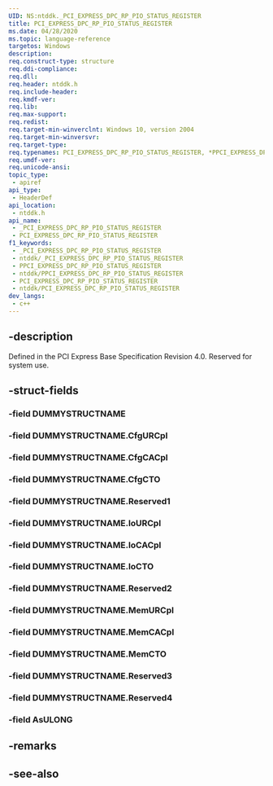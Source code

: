 ```yaml
---
UID: NS:ntddk._PCI_EXPRESS_DPC_RP_PIO_STATUS_REGISTER
title: PCI_EXPRESS_DPC_RP_PIO_STATUS_REGISTER
ms.date: 04/28/2020
ms.topic: language-reference
targetos: Windows
description: 
req.construct-type: structure
req.ddi-compliance: 
req.dll: 
req.header: ntddk.h
req.include-header: 
req.kmdf-ver: 
req.lib: 
req.max-support: 
req.redist: 
req.target-min-winverclnt: Windows 10, version 2004
req.target-min-winversvr: 
req.target-type: 
req.typenames: PCI_EXPRESS_DPC_RP_PIO_STATUS_REGISTER, *PPCI_EXPRESS_DPC_RP_PIO_STATUS_REGISTER
req.umdf-ver: 
req.unicode-ansi: 
topic_type:
 - apiref
api_type:
 - HeaderDef
api_location:
 - ntddk.h
api_name:
 - _PCI_EXPRESS_DPC_RP_PIO_STATUS_REGISTER
 - PCI_EXPRESS_DPC_RP_PIO_STATUS_REGISTER
f1_keywords:
 - _PCI_EXPRESS_DPC_RP_PIO_STATUS_REGISTER
 - ntddk/_PCI_EXPRESS_DPC_RP_PIO_STATUS_REGISTER
 - PPCI_EXPRESS_DPC_RP_PIO_STATUS_REGISTER
 - ntddk/PPCI_EXPRESS_DPC_RP_PIO_STATUS_REGISTER
 - PCI_EXPRESS_DPC_RP_PIO_STATUS_REGISTER
 - ntddk/PCI_EXPRESS_DPC_RP_PIO_STATUS_REGISTER
dev_langs:
 - c++
---
```


## -description

Defined in the PCI Express Base Specification Revision 4.0.  Reserved for system use.

## -struct-fields

### -field DUMMYSTRUCTNAME

### -field DUMMYSTRUCTNAME.CfgURCpl

### -field DUMMYSTRUCTNAME.CfgCACpl

### -field DUMMYSTRUCTNAME.CfgCTO

### -field DUMMYSTRUCTNAME.Reserved1

### -field DUMMYSTRUCTNAME.IoURCpl

### -field DUMMYSTRUCTNAME.IoCACpl

### -field DUMMYSTRUCTNAME.IoCTO

### -field DUMMYSTRUCTNAME.Reserved2

### -field DUMMYSTRUCTNAME.MemURCpl

### -field DUMMYSTRUCTNAME.MemCACpl

### -field DUMMYSTRUCTNAME.MemCTO

### -field DUMMYSTRUCTNAME.Reserved3

### -field DUMMYSTRUCTNAME.Reserved4

### -field AsULONG

## -remarks

## -see-also


